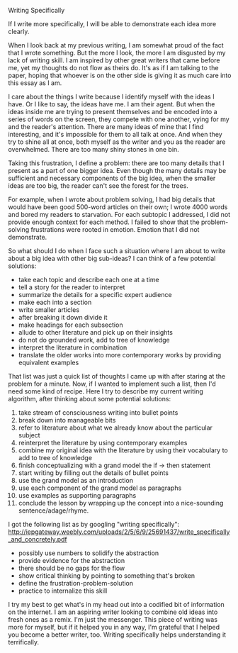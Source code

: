 Writing Specifically

If I write more specifically, I will be able to demonstrate each idea more clearly.

When I look back at my previous writing, I am somewhat proud of the fact that I wrote something. But the more I look, the more I am disgusted by my lack of writing skill. I am inspired by other great writers that came before me, yet my thoughts do not flow as theirs do. It's as if I am talking to the paper, hoping that whoever is on the other side is giving it as much care into this essay as I am. 

I care about the things I write because I identify myself with the ideas I have. Or I like to say, the ideas have me. I am their agent. But when the ideas inside me are trying to present themselves and be encoded into a series of words on the screen, they compete with one another, vying for my and the reader's attention. There are many ideas of mine that I find interesting, and it's impossible for them to all talk at once. And when they try to shine all at once, both myself as the writer and you as the reader are overwhelmed. There are too many shiny stones in one bin.

Taking this frustration, I define a problem: there are too many details that I present as a part of one bigger idea. Even though the many details may be sufficient and necessary components of the big idea, when the smaller ideas are too big, the reader can't see the forest for the trees. 

For example, when I wrote about problem solving, I had big details that would have been good 500-word articles on their own; I wrote 4000 words and bored my readers to starvation. For each subtopic I addressed, I did not provide enough context for each method. I failed to show that the problem-solving frustrations were rooted in emotion. Emotion that I did not demonstrate.

So what should I do when I face such a situation where I am about to write about a big idea with other big sub-ideas? I can think of a few potential solutions:

*  take each topic and describe each one at a time
*  tell a story for the reader to interpret
*  summarize the details for a specific expert audience
*  make each into a section
*  write smaller articles
*  after breaking it down divide it
*  make headings for each subsection
*  allude to other literature and pick up on their insights
*  do not do grounded work, add to tree of knowledge
*  interpret the literature in combination
*  translate the older works into more contemporary works by providing equivalent examples

That list was just a quick list of thoughts I came up with after staring at the problem for a minute. Now, if I wanted to implement such a list, then I'd need some kind of recipe. Here I try to describe my current writing algorithm, after thinking about some potential solutions:

1. take stream of consciousness writing into bullet points
2. break down into manageable bits
3. refer to literature about what we already know about the particular subject
4. reinterpret the literature by using contemporary examples
5. combine my original idea with the literature by using their vocabulary to add to tree of knowledge
6. finish conceptualizing with a grand model the if -> then statement
7. start writing by filling out the details of bullet points
8. use the grand model as an introduction
9. use each component of the grand model as paragraphs
10. use examples as supporting paragraphs
11. conclude the lesson by wrapping up the concept into a nice-sounding sentence/adage/rhyme.

I got the following list as by googling "writing specifically":
http://iepgateway.weebly.com/uploads/2/5/6/9/25691437/write_specifically_and_concretely.pdf

* possibly use numbers to solidify the abstraction
* provide evidence for the abstraction
* there should be no gaps for the flow
* show critical thinking by pointing to something that's broken
* define the frustration-problem-solution
* practice to internalize this skill

I try my best to get what's in my head out into a codified bit of information on the internet. I am an aspiring writer looking to combine old ideas into fresh ones as a remix. I'm just the messenger. This piece of writing was more for myself, but if it helped you in any way, I'm grateful that I helped you become a better writer, too. Writing specifically helps understanding it terrifically. 








